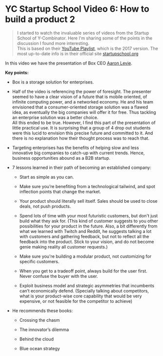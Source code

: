# YC Startup School Video 6: How to build a product 2

> I started to watch the invaluable series of videos from the Startup School of Y-Combinator. Here I'm sharing some of the points in the discussion I found more interesting.  
This is based on their [<span class="underline">YouTube Playlist</span>](https://www.youtube.com/playlist?list=PLQ-uHSnFig5MiLRb-l6yiCBGyqfVyVf17), which is the 2017 version. The most up-to-date info is in their official site [startupschool.org](https://www.startupschool.org/)

In this video we have the presentation of Box CEO [Aaron Levie](https://twitter.com/levie?ref_src=twsrc%5Egoogle%7Ctwcamp%5Eserp%7Ctwgr%5Eauthor).

**Key points:**

  - Box is a storage solution for enterprises.

  - Half of the video is referencing the power of foresight. The presenter seemed to have a clear vision of a future that is mobile oriented, of infinite computing power, and a networked economy. He and his team envisioned that a consumer-oriented storage solution was a flawed idea, as eventually the big companies will offer it for free. Thus tackling an enterprise solution was a better choice.  
  All this ended to be true. However, I find this part of the presentation of little practical use. It is surprising that a group of 4 drop out students were this lucid to envision this precise future and committed to it. And there is no explanation how their thought process was to reach that.

  - Targeting enterprises has the benefits of helping slow and less innovative big companies to catch-up with current trends. Hence, business opportunities abound as a B2B startup.

  - 7 lessons learned in their path of becoming an established company:

      - Start as simple as you can.

      - Make sure you’re benefiting from a technological tailwind, and spot inflection points that change the market.

      - Your product should literally sell itself. Sales should be used to close deals, not push products.

      - Spend lots of time with your most futuristic customers, but don't just build what they ask for. (This kind of customer suggests to you other possibilities for your product in the future. Also, a bit differently from what we learned with Twitch and Reddit, he suggests talking a lot with customers and gathering feedback, but not to reflect all the feedback into the product. Stick to your vision, and do not become genie making reality all customer requests.)

      - Make sure you're building a modular product, not customizing for specific customers.

      - When you get to a tradeoff point, always build for the user first. Never confuse the buyer with the user.

      - Exploit business model and strategic asymmetries that incumbents can’t economically defend. (Specially talking about competitors, what is your product-wise core capability that would be very expensive, or not feasible for the competitor to achieve)

  - He recommends these books:

      - Crossing the chasm

      - The innovator’s dilemma

      - Behind the cloud

      - Blue ocean strategy

